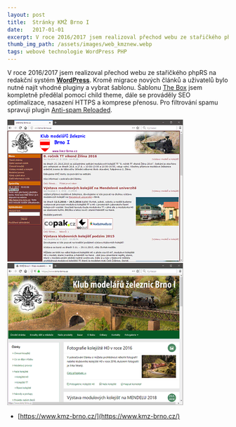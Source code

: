 ```yaml
---
layout: post
title:  Stránky KMŽ Brno I
date:   2017-01-01
excerpt: V roce 2016/2017 jsem realizoval přechod webu ze stařičkého phpRS na redakční systém WordPress. Pro filtrování spamu spravuji plugin Anti-spam Reloaded.
thumb_img_path: /assets/images/web_kmznew.webp
tags: webové technologie WordPress PHP
---
```


V roce 2016/2017 jsem realizoval přechod webu ze stařičkého phpRS na redakční systém __[WordPress](https://cs.wordpress.org/)__. Kromě migrace nových článků a uživatelů bylo nutné najít vhodné pluginy a vybrat šablonu. Šablonu [The Box](https://cs.wordpress.org/themes/the-box/) jsem kompletně předělal pomocí child theme, dále se prováděly SEO optimalizace, nasazení HTTPS a komprese přenosu.
Pro filtrování spamu spravuji plugin [Anti-spam Reloaded](https://wordpress.org/plugins/anti-spam-reloaded/).

![Screenshot before](/assets/images/web_kmzold.webp)
![Screenshot after](/assets/images/web_kmznew.webp)

 - [https://www.kmz-brno.cz/](https://www.kmz-brno.cz/)
